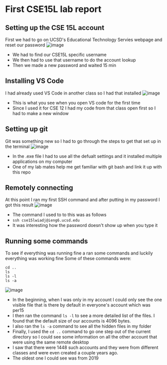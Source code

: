 # First CSE15L lab report

## Setting up the CSE 15L account
First we had to go on UCSD's Educational Technology Servies webpage and reset our password
![image](https://user-images.githubusercontent.com/62564887/212569042-6d531119-4747-4119-a7bb-83b4f6973234.png)
* We had to find our CSE15L specific username
* We then had to use that username to do the account lookup
* Then we made a new password and waited 15 min

## Installing VS Code
I had already used VS Code in another class so I had that installed
![image](https://user-images.githubusercontent.com/62564887/212569236-e0da4127-9c64-46e5-9841-cfa116867f33.png)
* This is what you see when you open VS code for the first time
* Since I used it for CSE 12 I had my code from that class open first so I had to make a new window

## Setting up git
Git was something new so I had to go through the steps to get that set up in the terminal
![image](https://user-images.githubusercontent.com/62564887/212569290-24e2c6db-50f3-489a-9068-bcc89debcc20.png)
* In the .exe file I had to use all the defualt settings and it installed multiple applications on my computer
* One of my lab mates help me get familiar with git bash and link it up with this repo

## Remotely connecting
At this point I ran my first SSH command and after putting in my password I got this result
![image](https://user-images.githubusercontent.com/62564887/212569364-0d9e8f96-563f-4881-ab8d-b4a7d5f92e3b.png)
* The command I used to to this was as follows
* ```ssh cse15lwiadj@ieng6.ucsd.edu```
* It was interesting how the password doesn't show up when you type it

## Running some commands
To see if everything was running fine a ran some commands and luckily everything was working fine
Some of these commands were:
```
cd ..
ls
ls -l
ls -a
```
![image](https://user-images.githubusercontent.com/62564887/212569423-72f6a03c-d695-4f19-a9a8-f79330bcaca9.png)
* In the beginning, when I was only in my account I could only see the one visible file that is there by default in everyone's account which was per15
* I then ran the command ```ls -l``` to see a more detailed list of the files. I found that the default size of our accounts is 4096 bytes. 
* I also ran the ```ls -a``` command to see all the hidden files in my folder
* Finally, I used the ```cd ..``` command to go one step out of the current directory so I could see some information on all the other account that were using the same remote desktop
* I saw that there were 1448 such accounts and they were from different classes and were even created a couple years ago. 
* The oldest one I could see was from 2019


